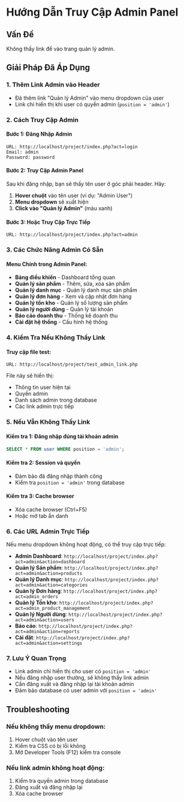 # Hướng Dẫn Truy Cập Admin Panel

## Vấn Đề
Không thấy link để vào trang quản lý admin.

## Giải Pháp Đã Áp Dụng

### 1. Thêm Link Admin vào Header
- Đã thêm link "Quản lý Admin" vào menu dropdown của user
- Link chỉ hiển thị khi user có quyền admin (`position = 'admin'`)

### 2. Cách Truy Cập Admin

#### Bước 1: Đăng Nhập Admin
```
URL: http://localhost/project/index.php?act=login
Email: admin
Password: password
```

#### Bước 2: Truy Cập Admin Panel
Sau khi đăng nhập, bạn sẽ thấy tên user ở góc phải header. Hãy:

1. **Hover chuột** vào tên user (ví dụ: "Admin User")
2. **Menu dropdown** sẽ xuất hiện
3. **Click vào "Quản lý Admin"** (màu xanh)

#### Bước 3: Hoặc Truy Cập Trực Tiếp
```
URL: http://localhost/project/index.php?act=admin
```

### 3. Các Chức Năng Admin Có Sẵn

#### Menu Chính trong Admin Panel:
- **Bảng điều khiển** - Dashboard tổng quan
- **Quản lý sản phẩm** - Thêm, sửa, xóa sản phẩm
- **Quản lý danh mục** - Quản lý danh mục sản phẩm
- **Quản lý đơn hàng** - Xem và cập nhật đơn hàng
- **Quản lý tồn kho** - Quản lý số lượng sản phẩm
- **Quản lý người dùng** - Quản lý tài khoản
- **Báo cáo doanh thu** - Thống kê doanh thu
- **Cài đặt hệ thống** - Cấu hình hệ thống

### 4. Kiểm Tra Nếu Không Thấy Link

#### Truy cập file test:
```
URL: http://localhost/project/test_admin_link.php
```

File này sẽ hiển thị:
- Thông tin user hiện tại
- Quyền admin
- Danh sách admin trong database
- Các link admin trực tiếp

### 5. Nếu Vẫn Không Thấy Link

#### Kiểm tra 1: Đăng nhập đúng tài khoản admin
```sql
SELECT * FROM user WHERE position = 'admin';
```

#### Kiểm tra 2: Session và quyền
- Đảm bảo đã đăng nhập thành công
- Kiểm tra `position = 'admin'` trong database

#### Kiểm tra 3: Cache browser
- Xóa cache browser (Ctrl+F5)
- Hoặc mở tab ẩn danh

### 6. Các URL Admin Trực Tiếp

Nếu menu dropdown không hoạt động, có thể truy cập trực tiếp:

- **Admin Dashboard**: `http://localhost/project/index.php?act=admin&action=dashboard`
- **Quản lý Sản phẩm**: `http://localhost/project/index.php?act=admin&action=products`
- **Quản lý Danh mục**: `http://localhost/project/index.php?act=admin&action=categories`
- **Quản lý Đơn hàng**: `http://localhost/project/index.php?act=admin_orders`
- **Quản lý Tồn kho**: `http://localhost/project/index.php?act=admin_product_management`
- **Quản lý Người dùng**: `http://localhost/project/index.php?act=admin&action=users`
- **Báo cáo**: `http://localhost/project/index.php?act=admin&action=reports`
- **Cài đặt**: `http://localhost/project/index.php?act=admin&action=settings`

### 7. Lưu Ý Quan Trọng

- Link admin chỉ hiển thị cho user có `position = 'admin'`
- Nếu đăng nhập user thường, sẽ không thấy link admin
- Cần đăng xuất và đăng nhập lại tài khoản admin
- Đảm bảo database có user admin với `position = 'admin'`

## Troubleshooting

### Nếu không thấy menu dropdown:
1. Hover chuột vào tên user
2. Kiểm tra CSS có bị lỗi không
3. Mở Developer Tools (F12) kiểm tra console

### Nếu link admin không hoạt động:
1. Kiểm tra quyền admin trong database
2. Đăng xuất và đăng nhập lại
3. Xóa cache browser 
